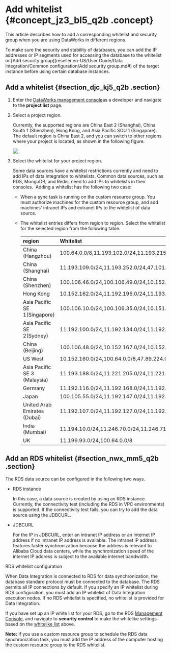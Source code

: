 # Add whitelist {#concept_jz3_bl5_q2b .concept}

This article describes how to add a corresponding whitelist and security group when you are using DataWorks in different regions.

To make sure the security and stability of databases, you can add the IP addresses or IP segments used for accessing the database to the whitelist or [Add security group](reseller.en-US/User Guide/Data integration/Common configuration/Add security group.md#) of the target instance before using certain database instances. 

## Add a whitelist {#section_djc_kj5_q2b .section}

1.  Enter the [DataWorks management console](https://partners-intl.aliyun.com)as a developer and navigate to the **project list** page.
2.  Select a project region.

    Currently, the supported regions are China East 2 \(Shanghai\), China South 1 \(Shenzhen\), Hong Kong, and Asia Pacific SOU 1 \(Singapore\). The default region is China East 2, and you can switch to other regions where your project is located, as shown in the following figure.

    ![](http://static-aliyun-doc.oss-cn-hangzhou.aliyuncs.com/assets/img/16265/15438317498537_en-US.jpg)

3.  Select the whitelist for your project region.

    Some data sources have a whitelist restrictions currently and need to add IPs of data integration to whitelists. Common data sources, such as RDS, MongoDB, and Redis, need to add IPs to whitelists in their consoles.  Adding a whitelist has the following two case:

    -   When a sync task is running on the custom resource group. You must authorize machines for the custom resource group, and add machines' intranet IPs and extranet IPs to the whitelist of data source.
    -   The whitelist entries differs from region to region. Select the whitelist for the selected region from the following table.

        |region|Whitelist|
        |:-----|:--------|
        |China \(Hangzhou\)|100.64.0.0/8,11.193.102.0/24,11.193.215.0/24,11.194.110.0/24,11.194.73.0/24,118.31.157.0/24,47.97.53.0/24,11.196.23.0/24,47.99.12.0/24,47.99.13.0/24,114.55.197.0/24,11.197.246.0/24,11.197.247.0/24|
        |China \(Shanghai\)|11.193.109.0/24,11.193.252.0/24,47.101.107.0/24,47.100.129.0/24,106.15.14.0/24,10.117.28.203,10.117.39.238,10.143.32.0/24,10.152.69.0/24,10.153.136.0/24,10.27.63.15,10.27.63.38,10.27.63.41,10.27.63.60,10.46.64.81,10.46.67.156,11.192.97.0/24,11.192.98.0/24,11.193.102.0/24,11.218.89.0/24,11.218.96.0/24,11.219.217.0/24,11.219.218.0/24,11.219.219.0/24,11.219.233.0/24,11.219.234.0/24,118.178.142.154,118.178.56.228,118.178.59.233,118.178.84.74,120.27.160.26,120.27.160.81,121.43.110.160,121.43.112.137,100.64.0.0/8|
        |China \(Shenzhen\)|100.106.46.0/24,100.106.49.0/24,10.152.27.0/24,10.152.28.0/24,11.192.91.0/24,11.192.96.0/24,11.193.103.0/24,100.64.0.0/8,120.76.104.0/24,120.76.91.0/24,120.78.45.0/24|
        |Hong Kong|10.152.162.0/24,11.192.196.0/24,11.193.11.0/24,100.64.0.0/8,11.192.196.0/24,47.89.61.0/24,47.91.171.0/24|
        |Asia Pacific SE 1\(Singapore\)|100.106.10.0/24,100.106.35.0/24,10.151.234.0/24,10.151.238.0/24,10.152.248.0/24,11.192.153.0/24,11.192.40.0/24,11.193.8.0/24,100.64.0.0/8,100.106.10.0/24,100.106.35.0/24,10.151.234.0/24,10.151.238.0/24,10.152.248.0/24,11.192.40.0/24,47.88.147.0/24,47.88.235.0/24,11.193.162.0/24,11.193.163.0/24,11.193.220.0/24,11.193.158.0/24,47.74.162.0/24,47.74.203.0/24,47.74.161.0/24|
        |Asia Pacific SE 2\(Sydney\)|11.192.100.0/24,11.192.134.0/24,11.192.135.0/24,11.192.184.0/24,11.192.99.0/24,100.64.0.0/8,47.91.49.0/24,47.91.50.0/24|
        |China \(Beijing\)|100.106.48.0/24,10.152.167.0/24,10.152.168.0/24,11.193.50.0/24,11.193.75.0/24,11.193.82.0/24,11.193.99.0/24,100.64.0.0/8,47.93.110.0/24,47.94.185.0/24,47.95.63.0/24,11.197.231.0/24,11.195.172.0/24,47.94.49.0/24,182.92.144.0/24|
        |US West|10.152.160.0/24,100.64.0.0/8,47.89.224.0/24|
        |Asia Pacific SE 3 \(Malaysia\)|11.193.188.0/24,11.221.205.0/24,11.221.206.0/24,11.221.207.0/24,100.64.0.0/8,11.214.81.0/24,47.254.212.0/24|
        |Germany|11.192.116.0/24,11.192.168.0/24,11.192.169.0/24,11.192.170.0/24,11.193.106.0/24,100.64.0.0/8,11.192.116.14,11.192.116.142,11.192.116.160,11.192.116.75,11.192.170.27,47.91.82.22,47.91.83.74,47.91.83.93,47.91.84.11,47.91.84.110,47.91.84.82|
        |Japan|100.105.55.0/24,11.192.147.0/24,11.192.148.0/24,11.192.149.0/24,100.64.0.0/8,47.91.12.0/24,47.91.13.0/24,47.91.9.0/24,11.199.250.0/24,47.91.27.0/24|
        |United Arab Emirates \(Dubai\)|11.192.107.0/24,11.192.127.0/24,11.192.88.0/24,11.193.246.0/24,47.91.116.0/24,100.64.0.0/8|
        |India \(Mumbai\)|11.194.10.0/24,11.246.70.0/24,11.246.71.0/24,11.246.73.0/24,11.246.74.0/24,100.64.0.0/8,149.129.164.0/24|
        |UK|11.199.93.0/24,100.64.0.0/8|


## Add an RDS whitelist {#section_nwx_mm5_q2b .section}

The RDS data source can be configured in the following two ways.

-   RDS instance

    In this case, a data source is created by using an RDS instance. Currently, the connectivity test \(including the RDS in VPC environments\) is supported. If the connectivity test fails, you can try to add the data source using the JDBCURL.

-   JDBCURL

    For the IP in JDBCURL, enter an intranet IP address or an Internet IP address if no intranet IP address is available. The intranet IP address features faster synchronization because the address is relevant to Alibaba Cloud data centers, while the synchronization speed of the internet IP address is subject to the available internet bandwidth.


RDS whitelist configuration

When Data Integration is connected to RDS for data synchronization, the database standard protocol must be connected to the database. The RDS permits all IP connections by default. If you specify an IP whitelist during RDS configuration, you must add an IP whitelist of Data Integration execution nodes. If no RDS whitelist is specified, no whitelist is provided for Data Integration.

If you have set up an IP white list for your RDS, go to the RDS [Management Console](https://account.alibabacloud.com/login/login.htm), and navigate to **security control** to make the whitelike settings based on the [whitelike list](https://www.alibabacloud.com/help/doc-detail/26198.htm) above.

**Note:** If you use a custom resource group to schedule the RDS data synchronization task, you must add the IP address of the computer hosting the custom resource group to the RDS whitelist.

